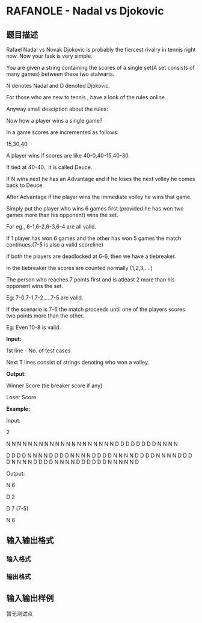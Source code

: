 # RAFANOLE - Nadal vs Djokovic

## 题目描述

Rafael Nadal vs Novak Djokovic is probably the fiercest rivalry in tennis right now. Now your task is very simple.

You are given a string containing the scores of a single set(A set consists of many games) between these two stalwarts.

N denotes Nadal and D denoted Djokovic.

For those who are new to tennis , have a look of the rules online.

Anyway small desciption about the rules:

Now how a player wins a single game?

In a game scores are incremented as follows:

15,30,40

A player wins if scores are like 40-0,40-15,40-30.

If tied at 40-40., it is called Deuce.

If N wins next he has an Advantage and if he loses the next volley he comes back to Deuce.

After Advantage if the player wins the immediate volley he wins that game.

Simply put the player who wins 6 games first (provided he has won two games more than his opponent) wins the set.

For eg., 6-1,6-2,6-3,6-4 are all valid.

If 1 player has won 6 games and the other has won 5 games the match continues.(7-5 is also a valid scoreline)

If both the players are deadlocked at 6-6, then we have a tiebreaker.

In the tiebreaker the scores are counted normally (1,2,3,....)

The person who reaches 7 points first and is atleast 2 more than his opponent wins the set.

Eg: 7-0,7-1,7-2.....7-5 are valid.

If the scenario is 7-6 the match proceeds until one of the players scores two points more than the other.

Eg: Even 10-8 is valid.

**Input:**

1st line - No. of test cases

Next T lines consist of strings denoting who won a volley.

**Output:**

Winner Score (tie breaker score if any)

Loser Score

**Example:**

Input:

2

N N N N N N N N N N N N N N N N N N N N D D D D D D D D N N N N

D D D D N N N N D D D D N N N N D D D D N N N N D D D D N N N N D D D D N N N N D D D D N N N N D D D D D D N N N N N D

Output:

N 6

D 2

D 7 (7-5)

N 6

## 输入输出格式

### 输入格式

### 输出格式

## 输入输出样例

暂无测试点


